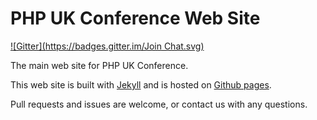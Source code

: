 # PHP UK Conference Web Site
[![Gitter](https://badges.gitter.im/Join Chat.svg)](https://gitter.im/phplondon/phpukconference?utm_source=badge&utm_medium=badge&utm_campaign=pr-badge&utm_content=badge)

The main web site for PHP UK Conference. 

This web site is built with [Jekyll](http://jekyllrb.com/) and is hosted on [Github pages](https://pages.github.com/).

Pull requests and issues are welcome, or contact us with any questions. 
